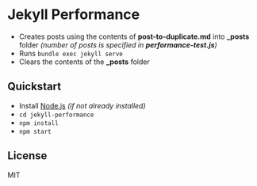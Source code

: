 # Jekyll Performance

- Creates posts using the contents of **post-to-duplicate.md** into **_posts** folder *(number of posts is specified in **performance-test.js**)*
- Runs `bundle exec jekyll serve`
- Clears the contents of the **_posts** folder

## Quickstart

- Install [Node.js](https://nodejs.org/en/) *(if not already installed)*
- `cd jekyll-performance`
- `npm install`
- `npm start`

## License

MIT
